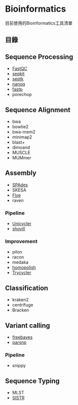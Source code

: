 # Bioinformatics
目前使用的Bioinformatics工具清單

## 目錄

## Sequence Processing
* [FastQC](https://www.bioinformatics.babraham.ac.uk/projects/fastqc)
* [seqkit](https://bioinf.shenwei.me/seqkit/)
* [seqtk](https://github.com/lh3/seqtk)
* [nanoq](https://github.com/esteinig/nanoq)
* [fastp](https://github.com/OpenGene/fastp)
* porechop

## Sequence Alignment
* bwa
* bowtie2 
* bwa-mem2
* minimap2
* blast+
* dimoand
* MUSCLE
* MUMmer

## Assembly
* [SPAdes](https://cab.spbu.ru/software/spades/)
* SKESA
* [Flye](https://github.com/fenderglass/Flye)
* raven
### Pipeline
* [Unicycler](https://github.com/rrwick/Unicycler)
* [shovill](https://github.com/tseemann/shovill)
### Improvement
* pilon
* racon
* medaka
* [homopolish](https://github.com/ythuang0522/homopolish)
* [Trycycler](https://github.com/rrwick/Trycycler)

## Classification
* kraken2
* centrifuge
* Bracken

## Variant calling
* [freebayes](https://github.com/freebayes/freebayes)
* [parsnp](https://github.com/marbl/parsnp)

### Pipeline
* snippy

## Sequence Typing
* MLST
* [SISTR](https://github.com/phac-nml/sistr_cmd)
